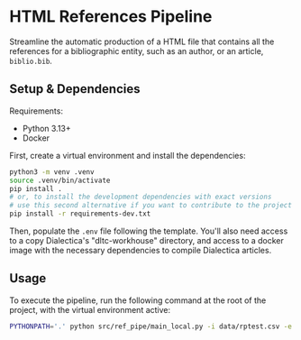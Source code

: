 # HTML References Pipeline

Streamline the automatic production of a HTML file that contains all the references for a bibliographic entity, such as an author, or an article, `biblio.bib`.

## Setup & Dependencies

Requirements:

- Python 3.13+
- Docker


First, create a virtual environment and install the dependencies:

```bash
python3 -m venv .venv
source .venv/bin/activate
pip install .
# or, to install the development dependencies with exact versions
# use this second alternative if you want to contribute to the project or find any issues
pip install -r requirements-dev.txt
```

Then, populate the `.env` file following the template. You'll also need access to a copy Dialectica's "dltc-workhouse" directory, and access to a docker image with the necessary dependencies to compile Dialectica articles.


## Usage

To execute the pipeline, run the following command at the root of the project, with the virtual environment active:

```bash
PYTHONPATH='.' python src/ref_pipe/main_local.py -i data/rptest.csv -e 'utf-16' -t 'article' -v src/ref_pipe/.env
```